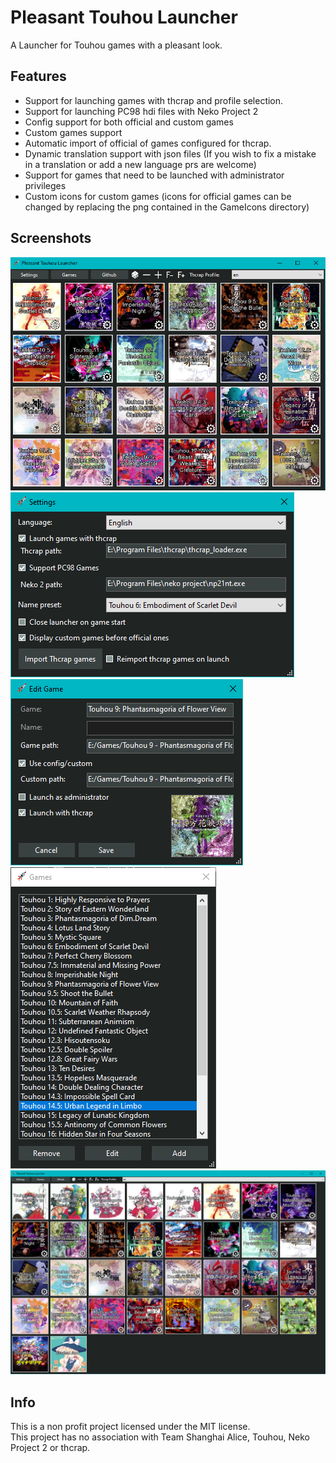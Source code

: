 # Pleasant Touhou Launcher

A Launcher for Touhou games with a pleasant look.


## Features
- Support for launching games with thcrap and profile selection.
- Support for launching PC98 hdi files with Neko Project 2
- Config support for both official and custom games
- Custom games support
- Automatic import of official of games configured for thcrap.
- Dynamic translation support with json files (If you wish to fix a mistake in a translation or add a new language prs are welcome)
- Support for games that need to be launched with administrator privileges
- Custom icons for custom games (icons for official games can be changed by replacing the png contained in the GameIcons directory)
## Screenshots
![MainWindow](https://github.com/Pioziomgames/PleasantTouhouLauncher/blob/master/Assets/MainWindow.png)
![Games](https://github.com/Pioziomgames/PleasantTouhouLauncher/blob/master/Assets/Settings.png)
![Games](https://github.com/Pioziomgames/PleasantTouhouLauncher/blob/master/Assets/EditGame.png)
![Games](https://github.com/Pioziomgames/PleasantTouhouLauncher/blob/master/Assets/Games.png)
![MainWindow](https://github.com/Pioziomgames/PleasantTouhouLauncher/blob/master/Assets/MainWindow2.png)




## Info
This is a non profit project licensed under the MIT license.<br>
This project has no association with Team Shanghai Alice, Touhou, Neko Project 2 or thcrap.
